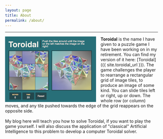 ```yaml
---
layout: page
title: About
permalink: /about/
---
```

---
<style>
img
{
    display:inline-block;
    float:left;
    margin-right:15px;
}
br
{
    clear: left;
}

</style>
![Screenshot of Mike's Toroidal game](/TImages/Screenshot300.png)
**Toroidal** is the name I have given to a puzzle game I have been
working on in my retirement.  You can find my version of it here: [Toroidal]({{ site.toroidal_url }}). The game challenges the player to rearrange a rectangular grid of image tiles, to produce an image of some kind.  You can slide tiles left or right, up or down.  The whole row (or column) moves, and any tile pushed towards the edge of 
the grid reappears on the opposite side.  
<br/>
My blog here will teach you how to solve Toroidal, if you want to play the game yourself. 
I will also discuss the application of "classical" Artificial Intelligence to this problem to develop a computer Toroidal solver. 
